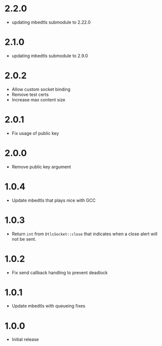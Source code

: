 # 2.2.0

* updating mbedtls submodule to 2.22.0

# 2.1.0

* updating mbedtls submodule to 2.9.0

# 2.0.2

* Allow custom socket binding
* Remove test certs
* Increase max content size

# 2.0.1

* Fix usage of public key

# 2.0.0

* Remove public key argument

# 1.0.4

* Update mbedtls that plays nice with GCC

# 1.0.3

* Return `int` from `DtlsSocket::close` that indicates when a close alert will not be sent.

# 1.0.2

* Fix send callback handling to prevent deadlock

# 1.0.1

* Update mbedtls with queueing fixes

# 1.0.0

* Initial release

